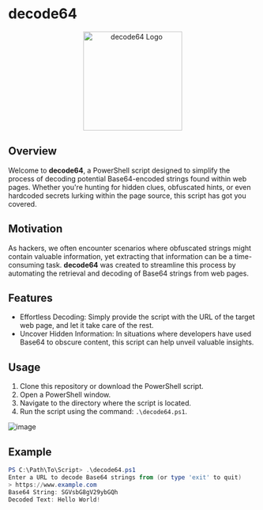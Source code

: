 # decode64

<p align="center">
    <img src="your_image_url_here" alt="decode64 Logo" width="200"/>
</p>

## Overview

Welcome to **decode64**, a PowerShell script designed to simplify the process of decoding potential Base64-encoded strings found within web pages. Whether you're hunting for hidden clues, obfuscated hints, or even hardcoded secrets lurking within the page source, this script has got you covered.

## Motivation

As hackers, we often encounter scenarios where obfuscated strings might contain valuable information, yet extracting that information can be a time-consuming task. **decode64** was created to streamline this process by automating the retrieval and decoding of Base64 strings from web pages.

## Features

- Effortless Decoding: Simply provide the script with the URL of the target web page, and let it take care of the rest.
- Uncover Hidden Information: In situations where developers have used Base64 to obscure content, this script can help unveil valuable insights.

## Usage

1. Clone this repository or download the PowerShell script.
2. Open a PowerShell window.
3. Navigate to the directory where the script is located.
4. Run the script using the command: `.\decode64.ps1`.

![image](https://github.com/popalltheshells/decode64/assets/6753178/ae65f768-7eeb-437d-9138-c341b5723353)


## Example

```powershell
PS C:\Path\To\Script> .\decode64.ps1
Enter a URL to decode Base64 strings from (or type 'exit' to quit)
> https://www.example.com
Base64 String: SGVsbG8gV29ybGQh
Decoded Text: Hello World!
